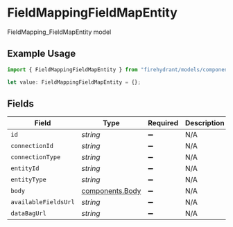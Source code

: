 # FieldMappingFieldMapEntity

FieldMapping_FieldMapEntity model

## Example Usage

```typescript
import { FieldMappingFieldMapEntity } from "firehydrant/models/components";

let value: FieldMappingFieldMapEntity = {};
```

## Fields

| Field                                              | Type                                               | Required                                           | Description                                        |
| -------------------------------------------------- | -------------------------------------------------- | -------------------------------------------------- | -------------------------------------------------- |
| `id`                                               | *string*                                           | :heavy_minus_sign:                                 | N/A                                                |
| `connectionId`                                     | *string*                                           | :heavy_minus_sign:                                 | N/A                                                |
| `connectionType`                                   | *string*                                           | :heavy_minus_sign:                                 | N/A                                                |
| `entityId`                                         | *string*                                           | :heavy_minus_sign:                                 | N/A                                                |
| `entityType`                                       | *string*                                           | :heavy_minus_sign:                                 | N/A                                                |
| `body`                                             | [components.Body](../../models/components/body.md) | :heavy_minus_sign:                                 | N/A                                                |
| `availableFieldsUrl`                               | *string*                                           | :heavy_minus_sign:                                 | N/A                                                |
| `dataBagUrl`                                       | *string*                                           | :heavy_minus_sign:                                 | N/A                                                |